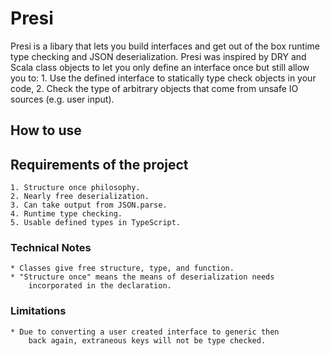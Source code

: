 # Presi
Presi is a libary that lets you build interfaces and get out of the box
runtime type checking and JSON deserialization. Presi was inspired by DRY and
Scala class objects to let you only define an interface once but still allow
you to: 1. Use the defined interface to statically type check
objects in your code, 2. Check the type of arbitrary objects that come from
unsafe IO sources (e.g. user input).

## How to use

## Requirements of the project
    1. Structure once philosophy.
    2. Nearly free deserialization.
    3. Can take output from JSON.parse.
    4. Runtime type checking.
    5. Usable defined types in TypeScript.

### Technical Notes
    * Classes give free structure, type, and function.
    * "Structure once" means the means of deserialization needs
        incorporated in the declaration.
### Limitations
    * Due to converting a user created interface to generic then
        back again, extraneous keys will not be type checked.